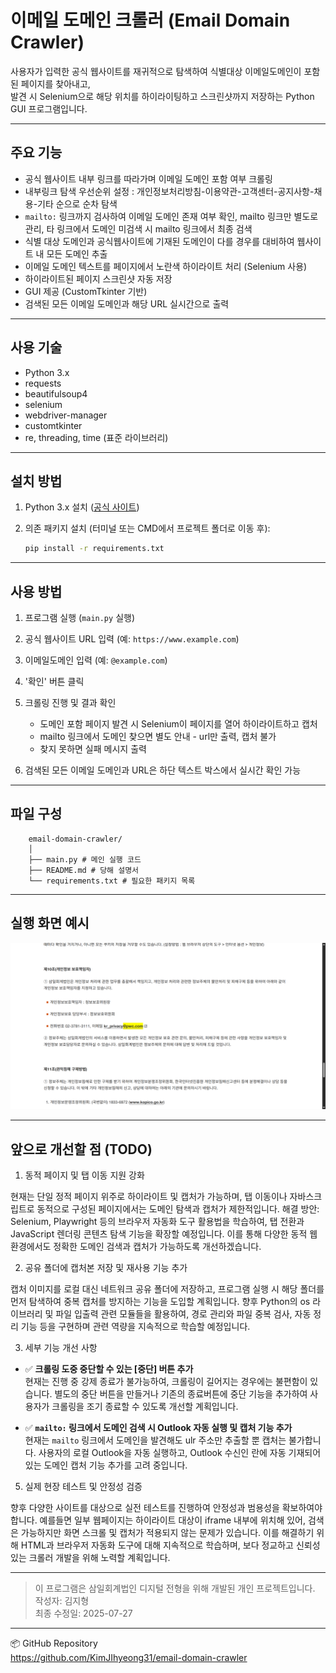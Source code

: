 
# 이메일 도메인 크롤러 (Email Domain Crawler)

사용자가 입력한 공식 웹사이트를 재귀적으로 탐색하여 식별대상 이메일도메인이 포함된 페이지를 찾아내고,  
발견 시 Selenium으로 해당 위치를 하이라이팅하고 스크린샷까지 저장하는 Python GUI 프로그램입니다.

---

## 주요 기능

- 공식 웹사이트 내부 링크를 따라가며 이메일 도메인 포함 여부 크롤링
- 내부링크 탐색 우선순위 설정 : 개인정보처리방침-이용약관-고객센터-공지사항-채용-기타 순으로 순차 탐색
- `mailto:` 링크까지 검사하여 이메일 도메인 존재 여부 확인,
  mailto 링크만 별도로 관리, 타 링크에서 도메인 미검색 시 mailto 링크에서 최종 검색
- 식별 대상 도메인과 공식웹사이트에 기재된 도메인이 다를 경우를 대비하여 웹사이트 내 모든 도메인 추출  
- 이메일 도메인 텍스트를 페이지에서 노란색 하이라이트 처리 (Selenium 사용)
- 하이라이트된 페이지 스크린샷 자동 저장
- GUI 제공 (CustomTkinter 기반)
- 검색된 모든 이메일 도메인과 해당 URL 실시간으로 출력

---

## 사용 기술

- Python 3.x
- requests
- beautifulsoup4
- selenium
- webdriver-manager
- customtkinter
- re, threading, time (표준 라이브러리)

---

## 설치 방법

1. Python 3.x 설치 ([공식 사이트](https://www.python.org/downloads/))

2. 의존 패키지 설치 (터미널 또는 CMD에서 프로젝트 폴더로 이동 후):

    ```bash
    pip install -r requirements.txt
    ```

---

## 사용 방법

1. 프로그램 실행 (`main.py` 실행)

2. 공식 웹사이트 URL 입력 (예: `https://www.example.com`)

3. 이메일도메인 입력 (예: `@example.com`)

4. '확인' 버튼 클릭

5. 크롤링 진행 및 결과 확인  
   - 도메인 포함 페이지 발견 시 Selenium이 페이지를 열어 하이라이트하고 캡처  
   - mailto 링크에서 도메인 찾으면 별도 안내 - url만 출력, 캡처 불가  
   - 찾지 못하면 실패 메시지 출력

6. 검색된 모든 이메일 도메인과 URL은 하단 텍스트 박스에서 실시간 확인 가능

---

## 파일 구성

        email-domain-crawler/
        │
        ├── main.py # 메인 실행 코드
        ├── README.md # 당해 설명서
        └── requirements.txt # 필요한 패키지 목록
        
---

## 실행 화면 예시

![도메인 검색 결과](screenshot.png)


---

## 앞으로 개선할 점 (TODO)

1. 동적 페이지 및 탭 이동 지원 강화

현재는 단일 정적 페이지 위주로 하이라이트 및 캡처가 가능하며, 탭 이동이나 자바스크립트로 동적으로 구성된 페이지에서는 도메인 탐색과 캡처가 제한적입니다.
해결 방안: Selenium, Playwright 등의 브라우저 자동화 도구 활용법을 학습하여, 탭 전환과 JavaScript 렌더링 콘텐츠 탐색 기능을 확장할 예정입니다. 이를 통해 다양한 동적 웹 환경에서도 정확한 도메인 검색과 캡처가 가능하도록 개선하겠습니다.

2. 공유 폴더에 캡처본 저장 및 재사용 기능 추가

캡처 이미지를 로컬 대신 네트워크 공유 폴더에 저장하고, 프로그램 실행 시 해당 폴더를 먼저 탐색하여 중복 캡처를 방지하는 기능을 도입할 계획입니다.
향후 Python의 os 라이브러리 및 파일 입출력 관련 모듈들을 활용하여, 경로 관리와 파일 중복 검사, 자동 정리 기능 등을 구현하며 관련 역량을 지속적으로 학습할 예정입니다.

3. 세부 기능 개선 사항

- ✅ **크롤링 도중 중단할 수 있는 [중단] 버튼 추가**  
현재는 진행 중 강제 종료가 불가능하여, 크롤링이 길어지는 경우에는 불편함이 있습니다. 별도의 중단 버튼을 만들거나 기존의 종료버튼에 중단 기능을 추가하여 사용자가 크롤링을 조기 종료할 수 있도록 개선할 계획입니다.

- ✅ **`mailto:` 링크에서 도메인 검색 시 Outlook 자동 실행 및 캡처 기능 추가**  
현재는 `mailto` 링크에서 도메인을 발견해도 ulr 주소만 추출할 뿐 캡처는 불가합니다. 사용자의 로컬 Outlook을 자동 실행하고, Outlook 수신인 란에 자동 기재되어있는 도메인 캡처 기능 추가를 고려 중입니다.

5. 실제 현장 테스트 및 안정성 검증
 
향후 다양한 사이트를 대상으로 실전 테스트를 진행하여 안정성과 범용성을 확보하여야 합니다. 예를들면 일부 웹페이지는 하이라이트 대상이 iframe 내부에 위치해 있어, 검색은 가능하지만 화면 스크롤 및 캡처가 적용되지 않는 문제가 있습니다. 이를 해결하기 위해 HTML과 브라우저 자동화 도구에 대해 지속적으로 학습하며, 보다 정교하고 신뢰성 있는 크롤러 개발을 위해 노력할 계획입니다.


---

> 이 프로그램은 삼일회계법인 디지털 전형을 위해 개발된 개인 프로젝트입니다.  
> 작성자: 김지형  
> 최종 수정일: 2025-07-27
---

📦 GitHub Repository  
https://github.com/KimJIhyeong31/email-domain-crawler
